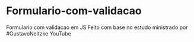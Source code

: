 # Formulario-com-validacao
Formulario com validacao em JS
Feito com base no estudo ministrado por #GustavoNeitzke YouTube

